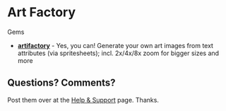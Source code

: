 # Art Factory



Gems

- [**artifactory**](artifactory) - Yes, you can! Generate your own art images from text attributes (via spritesheets); incl. 2x/4x/8x zoom for bigger sizes and more






## Questions? Comments?

Post them over at the [Help & Support](https://github.com/geraldb/help) page. Thanks.
